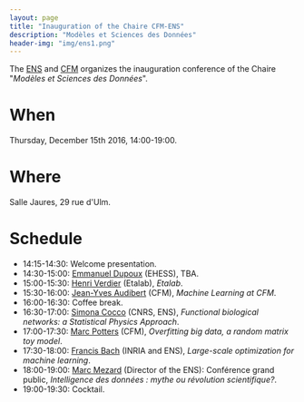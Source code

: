 ```yaml
---
layout: page
title: "Inauguration of the Chaire CFM-ENS"
description: "Modèles et Sciences des Données"
header-img: "img/ens1.png"
---
```



The [ENS](http://www.ens.fr) and [CFM](https://www.cfm.fr/) organizes the inauguration conference of the Chaire "_Modèles et Sciences des Données_".


When
============================

Thursday, December 15th 2016, 14:00-19:00.

Where
============================

Salle Jaures, 29 rue d'Ulm.


Schedule
============================

* 14:15-14:30: Welcome presentation.
* 14:30-15:00: [Emmanuel Dupoux](http://www.lscp.net/persons/dupoux/indexfr.html) (EHESS), TBA.
* 15:00-15:30: [Henri Verdier](https://fr.wikipedia.org/wiki/Henri_Verdier) (Etalab), _Etalab_.
* 15:30-16:00: [Jean-Yves Audibert](https://www.cfm.fr/) (CFM), _Machine Learning at CFM_.
* 16:00-16:30: Coffee break.
* 16:30-17:00: [Simona Cocco](http://www.lps.ens.fr/~cocco/) (CNRS, ENS), _Functional biological networks: a Statistical Physics Approach_.
* 17:00-17:30: [Marc Potters](https://www.cfm.fr/) (CFM), _Overfitting big data, a random matrix toy model_.
* 17:30-18:00: [Francis Bach](http://www.di.ens.fr/~fbach/) (INRIA and ENS), _Large-scale optimization for machine learning_.
* 18:00-19:00: [Marc Mezard](http://lptms.u-psud.fr/membres/mezard/) (Director of the ENS): Conférence grand public, _Intelligence des données : mythe ou révolution scientifique?_.
* 19:00-19:30: Cocktail.
